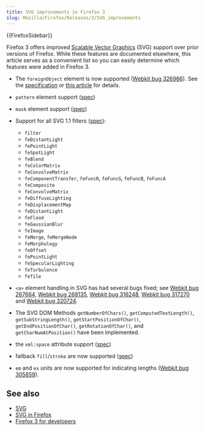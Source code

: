 ```yaml
---
title: SVG improvements in Firefox 3
slug: Mozilla/Firefox/Releases/3/SVG_improvements
---
```


{{FirefoxSidebar}}

Firefox 3 offers improved [Scalable Vector Graphics](/en-US/docs/Web/SVG) (SVG) support over prior versions of Firefox. While these features are documented elsewhere, this article serves as a convenient list so you can easily determine which features were added in Firefox 3.

- The `foreignObject` element is now supported ([Webkit bug 326966](https://bugzil.la/326966)). See the [specification](https://www.w3.org/TR/SVG11/extend.html#ForeignObjectElement) or [this article](https://robert.ocallahan.org/2006/06/future-is-now_20.html) for details.
- `pattern` element support ([spec](https://www.w3.org/TR/SVG11/pservers.html#PatternElement))
- `mask` element support ([spec](https://www.w3.org/TR/SVG11/masking.html#MaskElement))
- Support for all SVG 1.1 filters ([spec](https://www.w3.org/TR/SVG11/filters.html)):

  - `filter`
  - `feDistantLight`
  - `fePointLight`
  - `feSpotLight`
  - `feBlend`
  - `feColorMatrix`
  - `feConvolveMatrix`
  - `feComponentTransfer`, `feFuncR`, `feFuncG`, `feFuncB`, `feFuncA`
  - `feComposite`
  - `feConvolveMatrix`
  - `feDiffuseLighting`
  - `feDisplacementMap`
  - `feDistantLight`
  - `feFlood`
  - `feGaussianBlur`
  - `feImage`
  - `feMerge`, `feMergeNode`
  - `feMorphology`
  - `feOffset`
  - `fePointLight`
  - `feSpecularLighting`
  - `feTurbulence`
  - `feTile`

- `<a>` element handling in SVG has had several bugs fixed; see [Webkit bug 267664](https://bugzil.la/267664), [Webkit bug 268135](https://bugzil.la/268135), [Webkit bug 316248](https://bugzil.la/316248), [Webkit bug 317270](https://bugzil.la/317270) and [Webkit bug 320724](https://bugzil.la/320724).
- The SVG DOM Methods `getNumberOfChars()`, `getComputedTextLength()`, `getSubStringLength()`, `getStartPositionOfChar()`, `getEndPositionOfChar()`, `getRotationOfChar()`, and `getCharNumAtPosition()` have been implemented.
- the `xml:space` attribute support ([spec](https://www.w3.org/TR/SVG/text.html#WhiteSpace))
- fallback `fill`/`stroke` are now supported ([spec](https://www.w3.org/TR/SVG/painting.html#SpecifyingPaint))
- `em` and `ex` units are now supported for indicating lengths ([Webkit bug 305859](https://bugzil.la/305859)).

## See also

- [SVG](/en-US/docs/Web/SVG)
- [SVG in Firefox](/en-US/docs/Web/SVG/SVG_1.1_Support_in_Firefox)
- [Firefox 3 for developers](/en-US/docs/Mozilla/Firefox/Releases/3)
